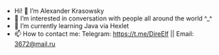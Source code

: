 - Hi! 👋 I’m Alexander Krasowsky
- 👀 I’m interested in conversation with people all around the world ^_^
- 🌱 I’m currently learning Java via Hexlet
- 📫 How to contact me: Telegram: https://t.me/DireElf || Email: 3672@mail.ru

<!---
DireElf/DireElf is a ✨ special ✨ repository because its `README.md` (this file) appears on your GitHub profile.
You can click the Preview link to take a look at your changes.
--->
